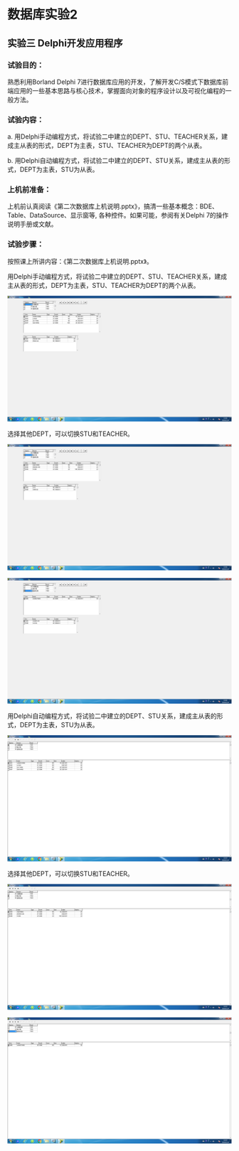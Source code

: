 # 数据库实验2

## 实验三 Delphi开发应用程序

### 试验目的：

熟悉利用Borland Delphi 7进行数据库应用的开发，了解开发C/S模式下数据库前端应用的一些基本思路与核心技术，掌握面向对象的程序设计以及可视化编程的一般方法。

### 试验内容：

a. 用Delphi手动编程方式，将试验二中建立的DEPT、STU、TEACHER关系，建成主从表的形式，DEPT为主表，STU、TEACHER为DEPT的两个从表。

b. 用Delphi自动编程方式，将试验二中建立的DEPT、STU关系，建成主从表的形式，DEPT为主表，STU为从表。

### 上机前准备：

上机前认真阅读《第二次数据库上机说明.pptx》，搞清一些基本概念：BDE、Table、DataSource、显示窗等, 各种控件。如果可能，参阅有关Delphi 7的操作说明手册或文献。

### 试验步骤：

按照课上所讲内容：《第二次数据库上机说明.pptx》。

用Delphi手动编程方式，将试验二中建立的DEPT、STU、TEACHER关系，建成主从表的形式，DEPT为主表，STU、TEACHER为DEPT的两个从表。

![](assets/1.png)

选择其他DEPT，可以切换STU和TEACHER。

![](assets/2.png)

![](assets/3.png)

用Delphi自动编程方式，将试验二中建立的DEPT、STU关系，建成主从表的形式，DEPT为主表，STU为从表。

![](assets/4.png)

选择其他DEPT，可以切换STU和TEACHER。

![](assets/5.png)

![](assets/6.png)
